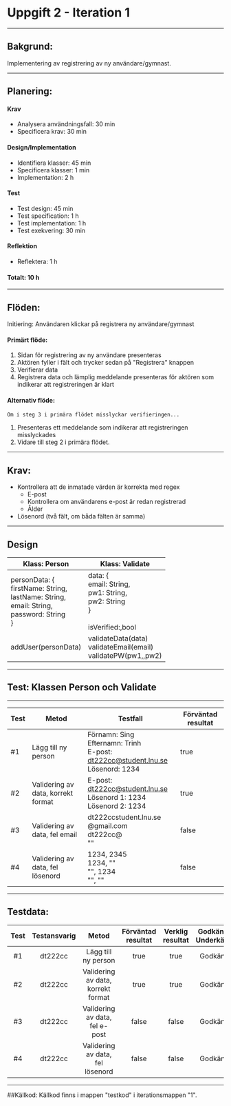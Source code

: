 # Uppgift 2 - Iteration 1

------
## Bakgrund:
Implementering av registrering av ny användare/gymnast.

------
## Planering:
#### Krav
* Analysera användningsfall: 30 min
* Specificera krav: 30 min

#### Design/Implementation
* Identifiera klasser: 45 min
* Specificera klasser: 1 min
* Implementation: 2 h

#### Test
* Test design: 45 min
* Test specification: 1 h
* Test implementation: 1 h
* Test exekvering: 30 min

#### Reflektion
* Reflektera: 1 h

#### Totalt: 10 h

------
## Flöden:
Initiering: Användaren klickar på registrera ny användare/gymnast

#### Primärt flöde:
1. Sidan för registrering av ny användare presenteras
2. Aktören fyller i fält och trycker sedan på "Registrera" knappen
3. Verifierar data
4. Registrera data och lämplig meddelande presenteras för aktören som indikerar att registreringen är klart

#### Alternativ flöde:
	Om i steg 3 i primära flödet misslyckar verifieringen...
1. Presenteras ett meddelande som indikerar att registreringen misslyckades
2. Vidare till steg 2 i primära flödet.

------

## Krav:
* Kontrollera att de inmatade värden är korrekta med regex
    * E-post
    * Kontrollera om användarens e-post är redan registrerad
    * Ålder
* Lösenord (två fält, om båda fälten är samma)

------
## Design
| Klass: Person                                      | Klass: Validate                                                             |
|----------------------------------------------------|-----------------------------------------------------------------------------|
| personData: { <br>   firstName: String, <br>   lastName: String, <br>   email: String, <br>   password: String <br>} | data: { <br>   email: String, <br>   pw1: String, <br>   pw2: String <br>}<br><br> isVerified:,bool |
| addUser(personData)                                | validateData(data)<br>validateEmail(email)<br>validatePW(pw1,,pw2)                |

------
## Test: Klassen Person och Validate

------
| Test | Metod                              | Testfall                                                                                  | Förväntad resultat |
|------|------------------------------------|-------------------------------------------------------------------------------------------|--------------------|
| #1   | Lägg till ny person                | Förnamn: Sing <br>Efternamn: Trinh <br>E-post: dt222cc@student.lnu.se <br>Lösenord: 1234  |        true        |
| #2   | Validering av data, korrekt format | E-post: dt222cc@student.lnu.se <br>Lösenord 1: 1234 <br>Lösenord 2: 1234                  |        true        |
| #3   | Validering av data, fel email      | dt222ccstudent.lnu.se <br>@gmail.com <br>dt222cc@ <br>""                                  |        false       |
| #4   | Validering av data, fel lösenord   | 1234, 2345 <br>1234, "" <br>"", 1234 <br>"", ""                                           |        false       |

------
## Testdata:
| Test | Testansvarig |                Metod               | Förväntad resultat | Verklig resultat | Godkänt/ Underkänt |
|:----:|:------------:|:----------------------------------:|:------------------:|:----------------:|:------------------:|
|  #1  |    dt222cc   |Lägg till ny person                 |        true        |       true       |       Godkänt      |
|  #2  |    dt222cc   |Validering av data, korrekt format  |        true        |       true       |       Godkänt      |
|  #3  |    dt222cc   |Validering av data, fel e-post      |        false       |       false      |       Godkänt      |
|  #4  |    dt222cc   |Validering av data, fel lösenord    |        false       |       false      |       Godkänt      |

------
##Källkod:
Källkod finns i mappen "testkod" i iterationsmappen "1".